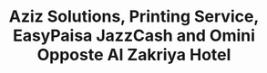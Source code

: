 ---
title: "Aziz Solutions, Printing Service, EasyPaisa JazzCash and Omini Opposte Al Zakriya Hotel"
url: /karachi/aziz-solutions-printing-service-easypaisa-jazzcash-and-omini-opposte-al-zakriya-hotel/
shop: copyshop
---